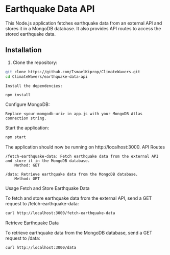 # Earthquake Data API

This Node.js application fetches earthquake data from an external API and stores it in a MongoDB database. It also provides API routes to access the stored earthquake data.


## Installation

1. Clone the repository:

```bash
git clone https://github.com/IsmaelKiprop/ClimateWavers.git
cd ClimateWavers/earthquake-data-api
```

    Install the dependencies:

```bash
npm install
```

Configure MongoDB:

    Replace <your-mongodb-uri> in app.js with your MongoDB Atlas connection string.

Start the application:

```bash
npm start
```

The application should now be running on http://localhost:3000.
API Routes

    /fetch-earthquake-data: Fetch earthquake data from the external API and store it in the MongoDB database.
        Method: GET

    /data: Retrieve earthquake data from the MongoDB database.
        Method: GET

Usage
Fetch and Store Earthquake Data

To fetch and store earthquake data from the external API, send a GET request to /fetch-earthquake-data:

```bash
curl http://localhost:3000/fetch-earthquake-data
```

Retrieve Earthquake Data

To retrieve earthquake data from the MongoDB database, send a GET request to /data:


```bash
curl http://localhost:3000/data
```

